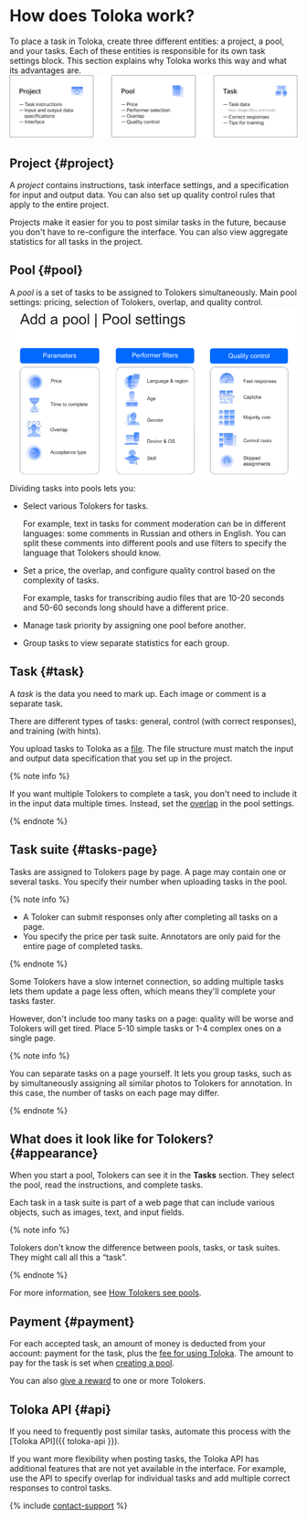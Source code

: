 # How does Toloka work?

To place a task in Toloka, create three different entities: a project, a pool, and your tasks. Each of these entities is responsible for its own task settings block. This section explains why Toloka works this way and what its advantages are.
![](../_images/other/toloka-overview.svg)

## Project {#project}

A _project_ contains instructions, task interface settings, and a specification for input and output data. You can also set up quality control rules that apply to the entire project.

Projects make it easier for you to post similar tasks in the future, because you don't have to re-configure the interface. You can also view aggregate statistics for all tasks in the project.


## Pool {#pool}

A _pool_ is a set of tasks to be assigned to Tolokers simultaneously. Main pool settings: pricing, selection of Tolokers, overlap, and quality control.
![](../_images/other/pool-settings.png)
Dividing tasks into pools lets you:
- Select various Tolokers for tasks.

    For example, text in tasks for comment moderation can be in different languages: some comments in Russian and others in English. You can split these comments into different pools and use filters to specify the language that Tolokers should know.

- Set a price, the overlap, and configure quality control based on the complexity of tasks.

    For example, tasks for transcribing audio files that are 10-20 seconds and 50-60 seconds long should have a different price.

- Manage task priority by assigning one pool before another.

- Group tasks to view separate statistics for each group.


## Task {#task}

A _task_ is the data you need to mark up. Each image or comment is a separate task.

There are different types of tasks: general, control (with correct responses), and training (with hints).

You upload tasks to Toloka as a [file](../../glossary.md#tsv-file-definition). The file structure must match the input and output data specification that you set up in the project.

{% note info %}

If you want multiple Tolokers to complete a task, you don't need to include it in the input data multiple times. Instead, set the [overlap](../../glossary.md#overlap) in the pool settings.

{% endnote %}


## Task suite {#tasks-page}

Tasks are assigned to Tolokers page by page. A page may contain one or several tasks. You specify their number when uploading tasks in the pool.

{% note info %}

- A Toloker can submit responses only after completing all tasks on a page.
- You specify the price per task suite. Аnnotators are only paid for the entire page of completed tasks.

{% endnote %}

Some Tolokers have a slow internet connection, so adding multiple tasks lets them update a page less often, which means they'll complete your tasks faster.

However, don't include too many tasks on a page: quality will be worse and Tolokers will get tired. Place 5-10 simple tasks or 1-4 complex ones on a single page.

{% note info %}

You can separate tasks on a page yourself. It lets you group tasks, such as by simultaneously assigning all similar photos to Tolokers for annotation. In this case, the number of tasks on each page may differ.

{% endnote %}


## What does it look like for Tolokers? {#appearance}

When you start a pool, Tolokers can see it in the **Tasks** section. They select the pool, read the instructions, and complete tasks.

Each task in a task suite is part of a web page that can include various objects, such as images, text, and input fields.

{% note info %}

Tolokers don't know the difference between pools, tasks, or task suites. They might call all this a “task”.

{% endnote %}

For more information, see [How Tolokers see pools](pool-main.md).


## Payment {#payment}

For each accepted task, an amount of money is deducted from your account: payment for the task, plus the [fee for using Toloka](budget.md). The amount to pay for the task is set when [creating a pool](pool-main.md).

You can also [give a reward](bonus.md) to one or more Tolokers.


## Toloka API {#api}

If you need to frequently post similar tasks, automate this process with the [Toloka API]({{ toloka-api }}).

If you want more flexibility when posting tasks, the Toloka API has additional features that are not yet available in the interface. For example, use the API to specify overlap for individual tasks and add multiple correct responses to control tasks.

{% include [contact-support](../_includes/contact-support-new.md) %}
